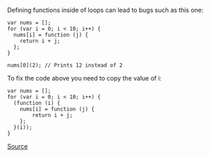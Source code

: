 
Defining functions inside of loops can lead to bugs such as this one:

    var nums = [];
    for (var i = 0; i < 10; i++) {
      nums[i] = function (j) {
        return i + j;
      };
    }

    nums[0](2); // Prints 12 instead of 2

To fix the code above you need to copy the value of i:

    var nums = [];
    for (var i = 0; i < 10; i++) {
      (function (i) {
        nums[i] = function (j) {
            return i + j;
        };
      }(i));
    }

[Source](http://www.jshint.com/docs/options/#loopfunc)
      